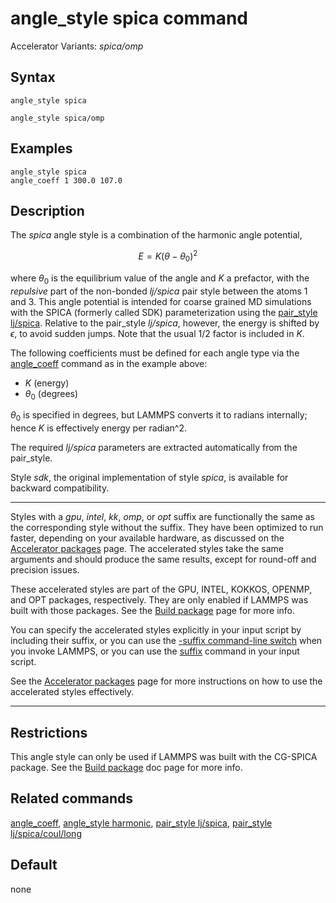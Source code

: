 # angle_style spica command

Accelerator Variants: *spica/omp*

## Syntax

``` LAMMPS
angle_style spica

angle_style spica/omp
```

## Examples

``` LAMMPS
angle_style spica
angle_coeff 1 300.0 107.0
```

## Description

The *spica* angle style is a combination of the harmonic angle
potential,

$$E = K (\theta - \theta_0)^2$$

where $\theta_0$ is the equilibrium value of the angle and $K$ a
prefactor, with the *repulsive* part of the non-bonded *lj/spica* pair
style between the atoms 1 and 3. This angle potential is intended for
coarse grained MD simulations with the SPICA (formerly called SDK)
parameterization using the [pair_style lj/spica](pair_spica). Relative
to the pair_style *lj/spica*, however, the energy is shifted by
$\epsilon$, to avoid sudden jumps. Note that the usual 1/2 factor is
included in $K$.

The following coefficients must be defined for each angle type via the
[angle_coeff](angle_coeff) command as in the example above:

-   $K$ (energy)
-   $\theta_0$ (degrees)

$\theta_0$ is specified in degrees, but LAMMPS converts it to radians
internally; hence $K$ is effectively energy per radian\^2.

The required *lj/spica* parameters are extracted automatically from the
pair_style.

Style *sdk*, the original implementation of style *spica*, is available
for backward compatibility.

------------------------------------------------------------------------

Styles with a *gpu*, *intel*, *kk*, *omp*, or *opt* suffix are
functionally the same as the corresponding style without the suffix.
They have been optimized to run faster, depending on your available
hardware, as discussed on the [Accelerator packages](Speed_packages)
page. The accelerated styles take the same arguments and should produce
the same results, except for round-off and precision issues.

These accelerated styles are part of the GPU, INTEL, KOKKOS, OPENMP, and
OPT packages, respectively. They are only enabled if LAMMPS was built
with those packages. See the [Build package](Build_package) page for
more info.

You can specify the accelerated styles explicitly in your input script
by including their suffix, or you can use the [-suffix command-line
switch](Run_options) when you invoke LAMMPS, or you can use the
[suffix](suffix) command in your input script.

See the [Accelerator packages](Speed_packages) page for more
instructions on how to use the accelerated styles effectively.

------------------------------------------------------------------------

## Restrictions

This angle style can only be used if LAMMPS was built with the CG-SPICA
package. See the [Build package](Build_package) doc page for more info.

## Related commands

[angle_coeff](angle_coeff), [angle_style harmonic](angle_harmonic),
[pair_style lj/spica](pair_spica), [pair_style
lj/spica/coul/long](pair_spica)

## Default

none
